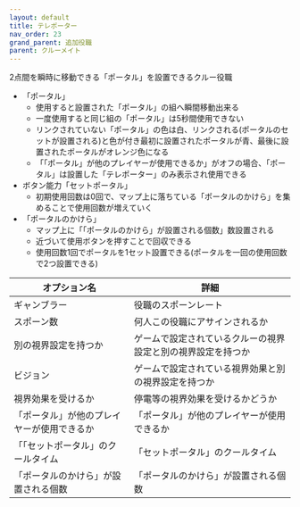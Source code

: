 ```yaml
---
layout: default
title: テレポーター
nav_order: 23
grand_parent: 追加役職
parent: クルーメイト
---
```


2点間を瞬時に移動できる「ポータル」を設置できるクルー役職<br>
- 「ポータル」
  - 使用すると設置された「ポータル」の組へ瞬間移動出来る
  - 一度使用すると同じ組の「ポータル」は5秒間使用できない
  - リンクされていない「ポータル」の色は白、リンクされる(ポータルのセットが設置される)と色が付き最初に設置されたポータルが青、最後に設置されたポータルがオレンジ色になる
  - 「「ポータル」が他のプレイヤーが使用できるか」がオフの場合、「ポータル」は設置した「テレポーター」のみ表示され使用できる
- ボタン能力「セットポータル」
  - 初期使用回数は0回で、マップ上に落ちている「ポータルのかけら」を集めることで使用回数が増えていく
- 「ポータルのかけら」
  - マップ上に「「ポータルのかけら」が設置される個数」数設置される
  - 近づいて使用ボタンを押すことで回収できる
  - 使用回数1回でポータルを1セット設置できる(ポータルを一回の使用回数で2つ設置できる)

|  オプション名 |  詳細  |
| ---- | ---- |
| ギャンブラー  | 役職のスポーンレート |
| スポーン数  | 何人この役職にアサインされるか |
| 別の視界設定を持つか  |  ゲームで設定されているクルーの視界設定と別の視界設定を持つか  |
| ビジョン  |  ゲームで設定されている視界効果と別の視界設定を持つか  |
| 視界効果を受けるか  |  停電等の視界効果を受けるかどうか  |
| 「ポータル」が他のプレイヤーが使用できるか  |  「ポータル」が他のプレイヤーが使用できるか  |
| 「「セットポータル」のクールタイム  |  「セットポータル」のクールタイム  |
| 「ポータルのかけら」が設置される個数  |  「ポータルのかけら」が設置される個数  |